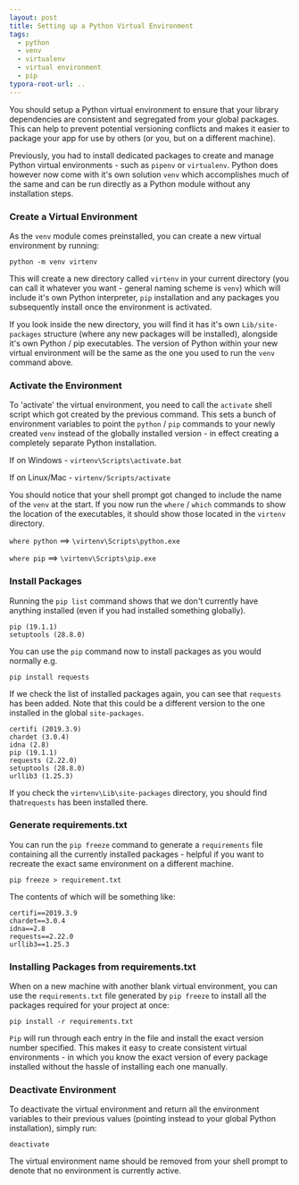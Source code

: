 ```yaml
---
layout: post
title: Setting up a Python Virtual Environment
tags:
  - python
  - venv
  - virtualenv
  - virtual environment
  - pip
typora-root-url: ..
---
```


You should setup a Python virtual environment to ensure that your library dependencies are consistent and segregated from your global packages. This can help to prevent potential versioning conflicts and makes it easier to package your app for use by others (or you, but on a different machine).

Previously, you had to install dedicated packages to create and manage Python virtual environments - such  as `pipenv` or `virtualenv`. Python does however now come with it's own solution `venv` which accomplishes much of the same and can be run directly as a Python module without any installation steps.

### Create a Virtual Environment

As the `venv` module comes preinstalled, you can create a new virtual environment by running:

`python -m venv virtenv`

This will create a new directory called `virtenv` in your current directory (you can call it whatever you want - general naming scheme is `venv`) which will include it's own Python interpreter, `pip` installation and any packages you subsequently install once the environment is activated.

If you look inside the new directory, you will find it has it's own `Lib/site-packages` structure (where any new packages will be installed), alongside it's own Python / pip executables. The version of Python within your new virtual environment will be the same as the one you used to run the `venv` command above.

### Activate the Environment

To 'activate' the virtual environment, you need to call the `activate` shell script which got created by the previous command. This sets a bunch of environment variables to point the `python` / `pip` commands to your newly created `venv` instead of the globally installed version - in effect creating a completely separate Python installation.

If on Windows - `virtenv\Scripts\activate.bat`

If on Linux/Mac - `virtenv/Scripts/activate`

You should notice that your shell prompt got changed to include the name of the `venv` at the start. If you  now run the `where` / `which` commands to show the location of the executables, it should show those located in the `virtenv` directory.

`where python` ==> `\virtenv\Scripts\python.exe` 

`where pip` ==> `\virtenv\Scripts\pip.exe`

### Install Packages

Running the `pip list` command shows that we don't currently have anything installed (even if you had installed something globally).

```
pip (19.1.1)
setuptools (28.8.0)
```

You can use the `pip` command now to install packages as you would normally e.g.

`pip install requests`

If we check the list of installed packages again, you can see that `requests` has been added. Note that this could be a different version to the one installed in the global `site-packages`.

```
certifi (2019.3.9)
chardet (3.0.4)
idna (2.8)
pip (19.1.1)
requests (2.22.0)
setuptools (28.8.0)
urllib3 (1.25.3)
```

If you check the `virtenv\Lib\site-packages` directory, you should find that`requests` has been installed there.

### Generate requirements.txt

You can run the `pip freeze` command to generate a `requirements` file containing all the currently installed packages - helpful if you want to recreate the exact same environment on a different machine.

`pip freeze > requirement.txt`

The contents of which will be something like:

```
certifi==2019.3.9
chardet==3.0.4
idna==2.8
requests==2.22.0
urllib3==1.25.3
```

### Installing Packages from requirements.txt

When on a new machine with another blank virtual environment, you can use the `requirements.txt` file generated by `pip freeze` to install all the packages required for your project at once:

`pip install -r requirements.txt`

`Pip` will run through each entry in the file and install the exact version number specified. This makes it easy to create consistent virtual environments - in which you know the exact version of every package installed without the hassle of installing each one manually.

### Deactivate Environment

To deactivate the virtual environment and return all the environment variables to their previous values (pointing instead to your global Python installation), simply run:

`deactivate`

The virtual environment name should be removed from your shell prompt to denote that no environment is currently active.